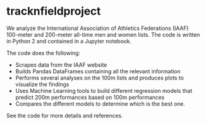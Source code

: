 # tracknfieldproject

We analyze the International Association of Athletics Federations (IAAF) 100-meter and 200-meter all-time men and women lists. The code is written in Python 2 and contained in a Jupyter notebook.  

The code does the following:  

- Scrapes data from the IAAF website  
- Builds Pandas DataFrames containing all the relevant information  
- Performs several analyses on the 100m lists and produces plots to visualize the findings  
- Uses Machine Learning tools to build different regression models that predict 200m performances based on 100m performances  
- Compares the different models to determine which is the best one.  
  
See the code for more details and references.
